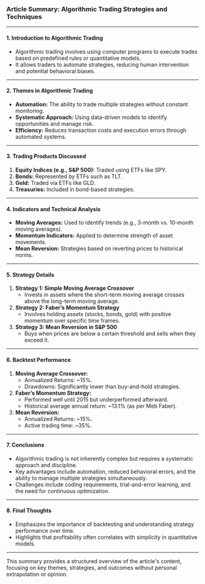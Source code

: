 ### Article Summary: Algorithmic Trading Strategies and Techniques

---

#### **1. Introduction to Algorithmic Trading**
- Algorithmic trading involves using computer programs to execute trades based on predefined rules or quantitative models.
- It allows traders to automate strategies, reducing human intervention and potential behavioral biases.

---

#### **2. Themes in Algorithmic Trading**
- **Automation:** The ability to trade multiple strategies without constant monitoring.
- **Systematic Approach:** Using data-driven models to identify opportunities and manage risk.
- **Efficiency:** Reduces transaction costs and execution errors through automated systems.

---

#### **3. Trading Products Discussed**
1. **Equity Indices (e.g., S&P 500):** Traded using ETFs like SPY.
2. **Bonds:** Represented by ETFs such as TLT.
3. **Gold:** Traded via ETFs like GLD.
4. **Treasuries:** Included in bond-based strategies.

---

#### **4. Indicators and Technical Analysis**
- **Moving Averages:** Used to identify trends (e.g., 3-month vs. 10-month moving averages).
- **Momentum Indicators:** Applied to determine strength of asset movements.
- **Mean Reversion:** Strategies based on reverting prices to historical norms.

---

#### **5. Strategy Details**
1. **Strategy 1: Simple Moving Average Crossover**
   - Invests in assets where the short-term moving average crosses above the long-term moving average.
2. **Strategy 2: Faber’s Momentum Strategy**
   - Involves holding assets (stocks, bonds, gold) with positive momentum over specific time frames.
3. **Strategy 3: Mean Reversion in S&P 500**
   - Buys when prices are below a certain threshold and sells when they exceed it.

---

#### **6. Backtest Performance**
1. **Moving Average Crossover:**
   - Annualized Returns: ~15%.
   - Drawdowns: Significantly lower than buy-and-hold strategies.
2. **Faber’s Momentum Strategy:**
   - Performed well until 2015 but underperformed afterward.
   - Historical average annual return: ~13.1% (as per Meb Faber).
3. **Mean Reversion:**
   - Annualized Returns: ~15%.
   - Active trading time: ~35%.

---

#### **7. Conclusions**
- Algorithmic trading is not inherently complex but requires a systematic approach and discipline.
- Key advantages include automation, reduced behavioral errors, and the ability to manage multiple strategies simultaneously.
- Challenges include coding requirements, trial-and-error learning, and the need for continuous optimization.

---

#### **8. Final Thoughts**
- Emphasizes the importance of backtesting and understanding strategy performance over time.
- Highlights that profitability often correlates with simplicity in quantitative models.

--- 

This summary provides a structured overview of the article's content, focusing on key themes, strategies, and outcomes without personal extrapolation or opinion.
